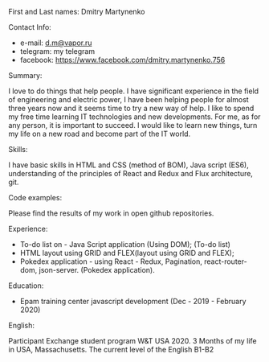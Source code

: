 First and Last names:
Dmitry Martynenko

Contact Info:

- e-mail: d.m@vapor.ru
- telegram: my telegram
- facebook: https://www.facebook.com/dmitry.martynenko.756

Summary:

I love to do things that help people. I have significant experience in the field of engineering and electric power,
I have been helping people for almost three years now and it seems time to try a new way of help. 
I like to spend my free time learning IT technologies and new developments. 
For me, as for any person, it is important to succeed. I would like to learn new things, 
turn my life on a new road and become part of the IT world.

Skills: 

I have basic skills in HTML and CSS (method of BOM), Java script (ES6), understanding of the principles of React and Redux and Flux architecture, git.

Code examples:

Please find the results of my work in open github repositories.

Experience:

- To-do list on - Java Script application (Using DOM);
(To-do list)
- HTML layout using GRID and FLEX(layout using GRID and FLEX);
- Pokedex application - using React - Redux, Pagination, react-router-dom, json-server.
(Pokedex application).

Education:
- Epam training center javascript development (Dec - 2019 - February 2020)

English:

Participant Exchange student program W&T USA 2020. 3 Months of my life in USA, Massachusetts. 
The current level of the English B1-B2

